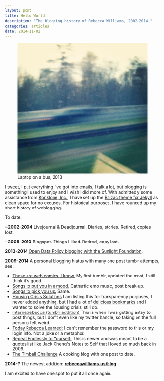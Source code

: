 ```yaml
---
layout: post
title: Hello World
description: "The blogging history of Rebecca Williams, 2002-2014."
categories: articles
date: 2014-11-02
---
```

<figure>
	<img src="/images/blur.jpg">
	<figcaption>Laptop on a bus, 2013</figcaption>
</figure>

I [tweet](https://twitter.com/internetrebecca), I put everything I've got into emails, I talk a lot, but blogging is something I used to enjoy and I wish I did more of. With admittedly some assistance from [Konklone, Inc.](https://konklone.com/), I have set up the [Balzac theme for Jekyll](http://jekyll.gtat.me/about/) as clean space for no excuses. For historical purposes, I have rounded up my short history of weblogging. 

To date:

**~2002-2004** Livejournal & Deadjournal. Diaries, stories. Retired, copies lost.  

**~2008-2010** Blogspot. Things I liked. Retired, copy lost.  

**2013-2014** [Open Data Policy blogging with the Sunlight Foundation](https://sunlightfoundation.com/blog/author/rwilliams/).  

**2009-2014** A personal blogging hiatus with many one post tumblr attempts, see:  

* [These are web comics, I know.](http://thesearewebcomicsiknow.tumblr.com/) My first tumblr, updated the most, I still think it's good.  
* [Songs to put you in a mood.](http://songstoputyouinamood.tumblr.com/) Cathartic emo music, post break-up.  
* [Songs to pick you up.](http://songstopickyouup.tumblr.com/) Same.  
*  [Housing Crisis Solutions](http://housingcrisissolutions.tumblr.com/) I am listing this for transparency purposes, I never added anything, but I had a lot of [delicious bookmarks](https://delicious.com/thisisdumbiknow/tag_bundle/PlanningThesis) and I wanted to solve the housing crisis, still do.   
* [internetrebecca (tumblr addition)](http://internetrebecca.tumblr.com/) This is when I was getting antsy to post things, but I don't even like my twitter handle, so taking on the full persona felt weird.  
* [Today Rebecca Learned:](http://todayrebeccalearned.tumblr.com/) I can't remember the password to this or my login info. Not a joke or a metaphor.  
* [Repeat Endlessly to Yourself:](http://repeatendlesslytoyourself.tumblr.com/) This is newer and was meant to be a quotes list like [Jack Cheng](http://jackcheng.com/)'s [Notes to Self](https://web.archive.org/web/20090317095650/http://jackcheng.tumblr.com/) that I loved so much back in 2009.  
* [The Timball Challenge](http://thetimballchallenge.tumblr.com/) A cooking blog with one post to date.  

**2014-?** The newest addition: **[rebeccawilliams.us/blog](http://rebeccawilliams.us/blog)** 

I am excited to have one spot to put it all once again. 


